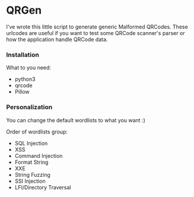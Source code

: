 # QRGen

I've wrote this little script to generate generic Malformed QRCodes.
These urlcodes are useful if you want to test some QRCode scanner's parser or how the application handle QRCode data.

### Installation
What to you need:
- python3
- qrcode
- Pillow

### Personalization
You can change the default wordlists to what you want :)

Order of wordlists group:
- SQL Injection
- XSS
- Command Injection
- Format String
- XXE
- String Fuzzing
- SSI Injection
- LFI/Directory Traversal

